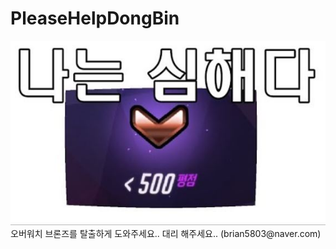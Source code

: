 # PleaseHelpDongBin
<html>
	<head>
		<title>bronzeDongBin</title>
	</head>
	<body>
		<img src= "hope.jpg">
		<text>오버워치 브론즈를 탈출하게 도와주세요.. 대리 해주세요.. (brian5803@naver.com)</html>
	</body>
</html>

